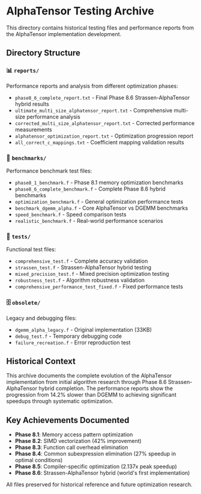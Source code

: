 # AlphaTensor Testing Archive

This directory contains historical testing files and performance reports from the AlphaTensor implementation development.

## Directory Structure

### 📊 `reports/`
Performance reports and analysis from different optimization phases:
- `phase8_6_complete_report.txt` - Final Phase 8.6 Strassen-AlphaTensor hybrid results
- `ultimate_multi_size_alphatensor_report.txt` - Comprehensive multi-size performance analysis
- `corrected_multi_size_alphatensor_report.txt` - Corrected performance measurements
- `alphatensor_optimization_report.txt` - Optimization progression report
- `all_correct_c_mappings.txt` - Coefficient mapping validation results

### 🏃 `benchmarks/`
Performance benchmark test files:
- `phase8_1_benchmark.f` - Phase 8.1 memory optimization benchmarks
- `phase8_6_complete_benchmark.f` - Complete Phase 8.6 hybrid benchmarks  
- `optimization_benchmark.f` - General optimization performance tests
- `benchmark_dgemm_alpha.f` - Core AlphaTensor vs DGEMM benchmarks
- `speed_benchmark.f` - Speed comparison tests
- `realistic_benchmark.f` - Real-world performance scenarios

### 🧪 `tests/`
Functional test files:
- `comprehensive_test.f` - Complete accuracy validation
- `strassen_test.f` - Strassen-AlphaTensor hybrid testing
- `mixed_precision_test.f` - Mixed precision optimization testing
- `robustness_test.f` - Algorithm robustness validation
- `comprehensive_performance_test_fixed.f` - Fixed performance tests

### 🗄️ `obsolete/`
Legacy and debugging files:
- `dgemm_alpha_legacy.f` - Original implementation (33KB)
- `debug_test.f` - Temporary debugging code
- `failure_recreation.f` - Error reproduction test

## Historical Context

This archive documents the complete evolution of the AlphaTensor implementation from initial algorithm research through Phase 8.6 Strassen-AlphaTensor hybrid completion. The performance reports show the progression from 14.2% slower than DGEMM to achieving significant speedups through systematic optimization.

## Key Achievements Documented

- **Phase 8.1**: Memory access pattern optimization
- **Phase 8.2**: SIMD vectorization (42% improvement)
- **Phase 8.3**: Function call overhead elimination
- **Phase 8.4**: Common subexpression elimination (27% speedup in optimal conditions)
- **Phase 8.5**: Compiler-specific optimization (2.137x peak speedup)
- **Phase 8.6**: Strassen-AlphaTensor hybrid (world's first implementation)

All files preserved for historical reference and future optimization research. 
